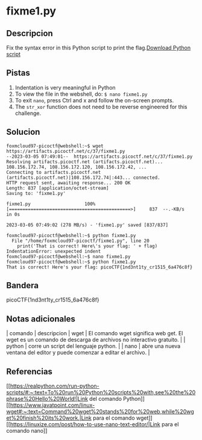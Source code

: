 
# fixme1.py

## Descripcion

Fix the syntax error in this Python script to print the flag.[Download Python script](https://artifacts.picoctf.net/c/37/fixme1.py)

## Pistas

1. Indentation is very meaningful in Python
2. To view the file in the webshell, do: `$ nano fixme1.py`
3. To exit `nano`, press Ctrl and x and follow the on-screen prompts.
4. The `str_xor` function does not need to be reverse engineered for this challenge.

## Solucion

```bash()
foxmcloud97-picoctf@webshell:~$ wget https://artifacts.picoctf.net/c/37/fixme1.py
--2023-03-05 07:49:01--  https://artifacts.picoctf.net/c/37/fixme1.py
Resolving artifacts.picoctf.net (artifacts.picoctf.net)... 108.156.172.74, 108.156.172.120, 108.156.172.42, ...
Connecting to artifacts.picoctf.net (artifacts.picoctf.net)|108.156.172.74|:443... connected.
HTTP request sent, awaiting response... 200 OK
Length: 837 [application/octet-stream]
Saving to: 'fixme1.py'

fixme1.py                    100%[=============================================>]     837  --.-KB/s    in 0s      

2023-03-05 07:49:02 (278 MB/s) - 'fixme1.py' saved [837/837]

foxmcloud97-picoctf@webshell:~$ python fixme1.py 
  File "/home/foxmcloud97-picoctf/fixme1.py", line 20
    print('That is correct! Here\'s your flag: ' + flag)
IndentationError: unexpected indent
foxmcloud97-picoctf@webshell:~$ nano fixme1.py 
foxmcloud97-picoctf@webshell:~$ python fixme1.py 
That is correct! Here's your flag: picoCTF{1nd3nt1ty_cr1515_6a476c8f}
```

## Bandera

picoCTF{1nd3nt1ty_cr1515_6a476c8f}

## Notas adicionales

| comando | descripcion
| wget | El comando wget significa web get. El wget es un comando de descarga de archivos no interactivo gratuito. |
| python | corre un script del lenguaje python. |
| nano | abre una nueva ventana del editor y puede comenzar a editar el archivo. |

## Referencias
[[https://realpython.com/run-python-scripts/#:~:text=To%20run%20Python%20scripts%20with,see%20the%20phrase%20Hello%20World!|Link del comando Python]]
[[https://www.javatpoint.com/linux-wget#:~:text=Command%20wget%20stands%20for%20web,while%20wget%20finish%20its%20work.|Link para el comando wget]]
[[https://linuxize.com/post/how-to-use-nano-text-editor/|Link para el comando nano]]
